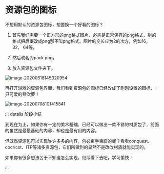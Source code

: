 # 资源包的图标

不想用默认的资源包图标，想要换一个好看的图标？

1. 首先我们需要一个正方形的png格式图片，必需是正常保存的png格式，别的格式把后缀改成png那不叫png格式。图片的变长应为2的次方，例如16，32， 64等。

2. 然后改名为pack.png。
3. 放入资源包文件夹下。

![image-20200618145320954](https://i.loli.net/2020/07/28/xd3e1Jb7mKk8fco.png)

再打开游戏的资源包界面，我们看到资源包的图标已经改成了刚刚设置的图标，一只可爱的琴吹夢！

![image-20200708101415841](https://i.loli.net/2020/07/28/97YLwQtFPRHzrCg.png)

::: details 阶段小结

到现在为止，如果你有一定的美术基础，已经可以做出一款不错的材质包了，前面的虽然是最最基础的内容，却也是最有用的内容。

但既然资源包可以实现许许多多的内容，何必束手束脚的呢？看看conquest、cocricot、ITP等诸多资源包，它们所做到的显然不是改改材质就能实现的。

如果你有很多想法苦于不知道怎么实现，继续看下去吧，学习愉快！

:::

<br/><br/><Vssue/>